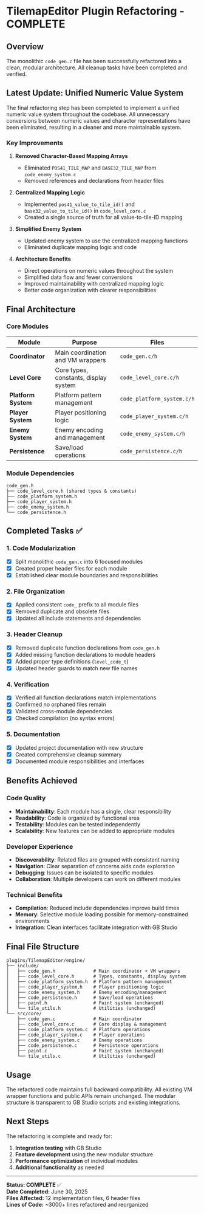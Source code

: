# TilemapEditor Plugin Refactoring - COMPLETE

## Overview

The monolithic `code_gen.c` file has been successfully refactored into a clean, modular architecture. All cleanup tasks have been completed and verified.

## Latest Update: Unified Numeric Value System

The final refactoring step has been completed to implement a unified numeric value system throughout the codebase. All unnecessary conversions between numeric values and character representations have been eliminated, resulting in a cleaner and more maintainable system.

### Key Improvements

1. **Removed Character-Based Mapping Arrays**

   - Eliminated `POS41_TILE_MAP` and `BASE32_TILE_MAP` from `code_enemy_system.c`
   - Removed references and declarations from header files

2. **Centralized Mapping Logic**

   - Implemented `pos41_value_to_tile_id()` and `base32_value_to_tile_id()` in `code_level_core.c`
   - Created a single source of truth for all value-to-tile-ID mapping

3. **Simplified Enemy System**
   - Updated enemy system to use the centralized mapping functions
   - Eliminated duplicate mapping logic and code
4. **Architecture Benefits**
   - Direct operations on numeric values throughout the system
   - Simplified data flow and fewer conversions
   - Improved maintainability with centralized mapping logic
   - Better code organization with clearer responsibilities

## Final Architecture

### Core Modules

| Module              | Purpose                               | Files                      |
| ------------------- | ------------------------------------- | -------------------------- |
| **Coordinator**     | Main coordination and VM wrappers     | `code_gen.c/h`             |
| **Level Core**      | Core types, constants, display system | `code_level_core.c/h`      |
| **Platform System** | Platform pattern management           | `code_platform_system.c/h` |
| **Player System**   | Player positioning logic              | `code_player_system.c/h`   |
| **Enemy System**    | Enemy encoding and management         | `code_enemy_system.c/h`    |
| **Persistence**     | Save/load operations                  | `code_persistence.c/h`     |

### Module Dependencies

```
code_gen.h
├── code_level_core.h (shared types & constants)
├── code_platform_system.h
├── code_player_system.h
├── code_enemy_system.h
└── code_persistence.h
```

## Completed Tasks ✅

### 1. Code Modularization

- [x] Split monolithic `code_gen.c` into 6 focused modules
- [x] Created proper header files for each module
- [x] Established clear module boundaries and responsibilities

### 2. File Organization

- [x] Applied consistent `code_` prefix to all module files
- [x] Removed duplicate and obsolete files
- [x] Updated all include statements and dependencies

### 3. Header Cleanup

- [x] Removed duplicate function declarations from `code_gen.h`
- [x] Added missing function declarations to module headers
- [x] Added proper type definitions (`level_code_t`)
- [x] Updated header guards to match new file names

### 4. Verification

- [x] Verified all function declarations match implementations
- [x] Confirmed no orphaned files remain
- [x] Validated cross-module dependencies
- [x] Checked compilation (no syntax errors)

### 5. Documentation

- [x] Updated project documentation with new structure
- [x] Created comprehensive cleanup summary
- [x] Documented module responsibilities and interfaces

## Benefits Achieved

### Code Quality

- **Maintainability**: Each module has a single, clear responsibility
- **Readability**: Code is organized by functional area
- **Testability**: Modules can be tested independently
- **Scalability**: New features can be added to appropriate modules

### Developer Experience

- **Discoverability**: Related files are grouped with consistent naming
- **Navigation**: Clear separation of concerns aids code exploration
- **Debugging**: Issues can be isolated to specific modules
- **Collaboration**: Multiple developers can work on different modules

### Technical Benefits

- **Compilation**: Reduced include dependencies improve build times
- **Memory**: Selective module loading possible for memory-constrained environments
- **Integration**: Clean interfaces facilitate integration with GB Studio

## Final File Structure

```
plugins/TilemapEditor/engine/
├── include/
│   ├── code_gen.h              # Main coordinator + VM wrappers
│   ├── code_level_core.h       # Types, constants, display system
│   ├── code_platform_system.h  # Platform pattern management
│   ├── code_player_system.h    # Player positioning logic
│   ├── code_enemy_system.h     # Enemy encoding/management
│   ├── code_persistence.h      # Save/load operations
│   ├── paint.h                 # Paint system (unchanged)
│   └── tile_utils.h            # Utilities (unchanged)
└── src/core/
    ├── code_gen.c              # Main coordinator
    ├── code_level_core.c       # Core display & management
    ├── code_platform_system.c  # Platform operations
    ├── code_player_system.c    # Player operations
    ├── code_enemy_system.c     # Enemy operations
    ├── code_persistence.c      # Persistence operations
    ├── paint.c                 # Paint system (unchanged)
    └── tile_utils.c            # Utilities (unchanged)
```

## Usage

The refactored code maintains full backward compatibility. All existing VM wrapper functions and public APIs remain unchanged. The modular structure is transparent to GB Studio scripts and existing integrations.

## Next Steps

The refactoring is complete and ready for:

1. **Integration testing** with GB Studio
2. **Feature development** using the new modular structure
3. **Performance optimization** of individual modules
4. **Additional functionality** as needed

---

**Status: COMPLETE** ✅  
**Date Completed:** June 30, 2025  
**Files Affected:** 12 implementation files, 6 header files  
**Lines of Code:** ~3000+ lines refactored and reorganized
